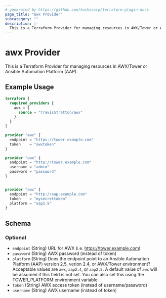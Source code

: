 ```yaml
---
# generated by https://github.com/hashicorp/terraform-plugin-docs
page_title: "awx Provider"
subcategory: ""
description: |-
  This is a Terraform Provider for managing resources in AWX/Tower or Ansible Automation Platform (AAP).
---
```


# awx Provider

This is a Terraform Provider for managing resources in AWX/Tower or Ansible Automation Platform (AAP).

## Example Usage

```terraform
terraform {
  required_providers {
    awx = {
      source = "TravisStratton/awx"
    }
  }
}

provider "awx" {
  endpoint = "https://tower.example.com"
  token    = "awxtoken"
}

provider "awx" {
  endpoint = "http://tower.example.com"
  username = "admin"
  password = "password"
}


provider "awx" {
  endpoint = "http://aap.example.com"
  token    = "mysecrettoken"
  platform = "aap2.5"
}
```

<!-- schema generated by tfplugindocs -->
## Schema

### Optional

- `endpoint` (String) URL for AWX (i.e. https://tower.example.com)
- `password` (String) AWX password (instead of token)
- `platform` (String) Does the endpoint point to an Ansible Automation Platform (AAP) version 2.5, verion 2.4, or AWX/Tower environment? Acceptable values are `awx`, `aap2.4`, or `aap2.5`. A default value of `awx` will be assumed if this field is not set. You can also set this using the TOWER_PLATFORM environment variable.
- `token` (String) AWX access token (instead of username/password)
- `username` (String) AWX username (instead of token)
